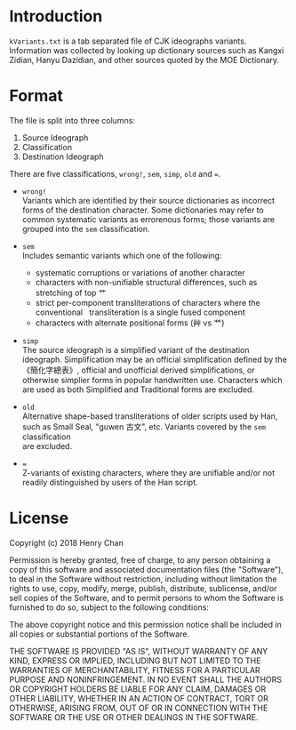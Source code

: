 # Introduction
`kVariants.txt` is a tab separated file of CJK ideographs variants. Information 
was collected by looking up dictionary sources such as Kangxi Zidian, Hanyu
Dazidian, and other sources quoted by the MOE Dictionary.

# Format
The file is split into three columns:  
1. Source Ideograph  
2. Classification  
3. Destination Ideograph

There are five classifications, `wrong!`, `sem`, `simp`, `old` and `=`.
- `wrong!`  
  Variants which are identified by their source dictionaries as incorrect
  forms of the destination character. Some dictionaries may refer to common
  systematic variants as errorenous forms; those variants are grouped into the
  `sem` classification.

- `sem`  
  Includes semantic variants which one of the following:
  - systematic corruptions or variations of another character 
  - characters with non-unifiable structural differences, such as stretching of
    top 艹  
  - strict per-component transliterations of characters where the conventional
    transliteration is a single fused component
  - characters with alternate positional forms (艸 vs 艹)

- `simp`  
  The source ideograph is a simplified variant of the destination ideograph.
  Simplification may be an official simplification defined by the 《簡化字總表》,
  official and unofficial derived simplifications, or otherwise simplier forms in
  popular handwritten use. Characters which are used as both Simplified and 
  Traditional forms are excluded.

- `old`  
  Alternative shape-based transliterations of older scripts used by Han, such as
  Small Seal, "guwen 古文", etc.  Variants covered by the `sem` classification  
  are excluded.

- `=`  
  Z-variants of existing characters, where they are unifiable and/or not readily
  distinguished by users of the Han script.

# License
Copyright (c) 2018 Henry Chan

Permission is hereby granted, free of charge, to any person obtaining a copy
of this software and associated documentation files (the "Software"), to deal
in the Software without restriction, including without limitation the rights
to use, copy, modify, merge, publish, distribute, sublicense, and/or sell
copies of the Software, and to permit persons to whom the Software is
furnished to do so, subject to the following conditions:

The above copyright notice and this permission notice shall be included in all
copies or substantial portions of the Software.

THE SOFTWARE IS PROVIDED "AS IS", WITHOUT WARRANTY OF ANY KIND, EXPRESS OR
IMPLIED, INCLUDING BUT NOT LIMITED TO THE WARRANTIES OF MERCHANTABILITY,
FITNESS FOR A PARTICULAR PURPOSE AND NONINFRINGEMENT. IN NO EVENT SHALL THE
AUTHORS OR COPYRIGHT HOLDERS BE LIABLE FOR ANY CLAIM, DAMAGES OR OTHER
LIABILITY, WHETHER IN AN ACTION OF CONTRACT, TORT OR OTHERWISE, ARISING FROM,
OUT OF OR IN CONNECTION WITH THE SOFTWARE OR THE USE OR OTHER DEALINGS IN THE
SOFTWARE.
